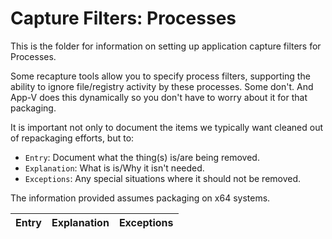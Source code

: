 # Capture Filters: Processes

This is the folder for information on setting up application capture filters for Processes.

Some recapture tools allow you to specify process filters, supporting the ability to ignore file/registry activity by these processes.  Some don't.  And App-V does this dynamically so you don't have to worry about it for that packaging.

It is important not only to document the items we typically want cleaned out of repackaging efforts, but to:

* `Entry`: Document what the thing(s) is/are being removed.
* `Explanation`: What is is/Why it isn't needed.
* `Exceptions`: Any special situations where it should not be removed.

The information provided assumes packaging on x64 systems.

| Entry | Explanation | Exceptions |
|----|----|----|

